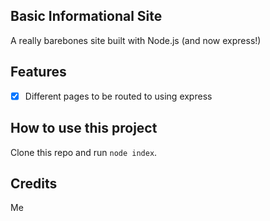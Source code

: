 Basic Informational Site
------------------------

A really barebones site built with Node.js (and now express!)

Features
--------

- [x] Different pages to be routed to using express

How to use this project
-----------------------

Clone this repo and run `node index`.

Credits
-------

Me
